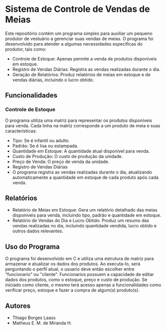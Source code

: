 # Sistema de Controle de Vendas de Meias
Este repositório contém um programa simples para auxiliar um pequeno produtor de vestuário a gerenciar suas vendas de meias. O programa foi desenvolvido para atender a algumas necessidades específicas do produtor, tais como:

* Controle de Estoque: Apenas permite a venda de produtos disponíveis em estoque.
* Registro de Vendas Diárias: Registra as vendas realizadas durante o dia.
* Geração de Relatórios: Produz relatórios de meias em estoque e de vendas diárias, incluindo o lucro obtido.
## Funcionalidades
### Controle de Estoque
 O programa utiliza uma matriz para representar os produtos disponíveis para venda. Cada linha na matriz corresponde a um produto de meia e suas características:

* Tipo: Se é infantil ou adulto.
* Padrão: Se é lisa ou estampada.
* Quantidade em Estoque: A quantidade atual disponível para venda.
* Custo de Produção: O custo de produção da unidade.
* Preço de Venda: O preço de venda da unidade.
* Registro de Vendas Diárias
* O programa registra as vendas realizadas durante o dia, atualizando automaticamente a quantidade em estoque de cada produto após cada venda.

## Relatórios
* Relatório de Meias em Estoque: Gera um relatório detalhado das meias disponíveis para venda, incluindo tipo, padrão e quantidade em estoque.
* Relatório de Vendas do Dia e Lucro Obtido: Produz um resumo das vendas realizadas no dia, incluindo quantidade vendida, lucro obtido e outros dados relevantes.

## Uso do Programa
O programa foi desenvolvido em C e utiliza uma estrutura de matriz para armazenar e atualizar os dados dos produtos. Ao executa-lo, será perguntando o perfil atual, o usuario deve então escolher entre "funcionario" ou "cliente".
Funcionarios possuem a capacidade de editar dados dos produtos, como o estoque, preço e custo de produção. Se iniciado como cliente, o mesmo terá acesso apenas a funcionalidades como verificar preço, estoque e fazer a compra de algum(s) produto(s).

## Autores
* Thiago Borges Laass
* Matheus E. M. de Miranda H.
